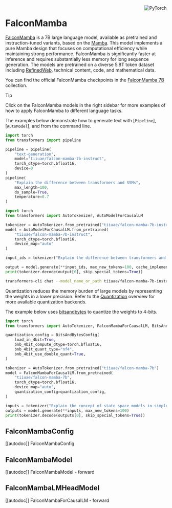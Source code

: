 <!--Copyright 2024 The HuggingFace Team. All rights reserved.

Licensed under the Apache License, Version 2.0 (the "License"); you may not use this file except in compliance with
the License. You may obtain a copy of the License at

http://www.apache.org/licenses/LICENSE-2.0

Unless required by applicable law or agreed to in writing, software distributed under the License is distributed on
an "AS IS" BASIS, WITHOUT WARRANTIES OR CONDITIONS OF ANY KIND, either express or implied. See the License for the
specific language governing permissions and limitations under the License.

⚠️ Note that this file is in Markdown but contain specific syntax for our doc-builder (similar to MDX) that may not be
rendered properly in your Markdown viewer.

-->

<div style="float: right;">
    <div class="flex flex-wrap space-x-1">
        <img alt="PyTorch" src="https://img.shields.io/badge/PyTorch-DE3412?style=flat&logo=pytorch&logoColor=white">
    </div>
</div>

# FalconMamba

[FalconMamba](https://huggingface.co/papers/2410.05355) is a 7B large language model, available as pretrained and instruction-tuned variants, based on the [Mamba](./mamba). This model implements a pure Mamba design that focuses on computational efficiency while maintaining strong performance. FalconMamba is significantly faster at inference and requires substantially less memory for long sequence generation. The models are pretrained on a diverse 5.8T token dataset including [RefinedWeb](https://huggingface.co/datasets/tiiuae/falcon-refinedweb), technical content, code, and mathematical data.

You can find the official FalconMamba checkpoints in the [FalconMamba 7B](https://huggingface.co/collections/tiiuae/falconmamba-7b-66b9a580324dd1598b0f6d4a) collection.

> [!TIP]
> Click on the FalconMamba models in the right sidebar for more examples of how to apply FalconMamba to different language tasks.

The examples below demonstrate how to generate text with [`Pipeline`], [`AutoModel`], and from the command line.

<hfoptions id="usage">
<hfoption id="Pipeline">

```py
import torch
from transformers import pipeline

pipeline = pipeline(
    "text-generation", 
    model="tiiuae/falcon-mamba-7b-instruct",
    torch_dtype=torch.bfloat16,
    device=0
)
pipeline(
    "Explain the difference between transformers and SSMs",
    max_length=100,
    do_sample=True,
    temperature=0.7
)
```

</hfoption>
<hfoption id="AutoModel">

```py
import torch
from transformers import AutoTokenizer, AutoModelForCausalLM

tokenizer = AutoTokenizer.from_pretrained("tiiuae/falcon-mamba-7b-instruct")
model = AutoModelForCausalLM.from_pretrained(
    "tiiuae/falcon-mamba-7b-instruct",
    torch_dtype=torch.bfloat16,
    device_map="auto"
)

input_ids = tokenizer("Explain the difference between transformers and SSMs", return_tensors="pt").to("cuda")

output = model.generate(**input_ids, max_new_tokens=100, cache_implementation="static")
print(tokenizer.decode(output[0], skip_special_tokens=True))
```

</hfoption>
<hfoption id="transformers-cli">

```bash
transformers-cli chat --model_name_or_path tiiuae/falcon-mamba-7b-instruct --torch_dtype auto --device 0
```

</hfoption>
</hfoptions>

Quantization reduces the memory burden of large models by representing the weights in a lower precision. Refer to the [Quantization](../quantization/overview) overview for more available quantization backends.

The example below uses [bitsandbytes](../quantization/bitsandbytes) to quantize the weights to 4-bits.

```python
import torch
from transformers import AutoTokenizer, FalconMambaForCausalLM, BitsAndBytesConfig

quantization_config = BitsAndBytesConfig(
    load_in_4bit=True,
    bnb_4bit_compute_dtype=torch.bfloat16,
    bnb_4bit_quant_type="nf4",
    bnb_4bit_use_double_quant=True,
)

tokenizer = AutoTokenizer.from_pretrained("tiiuae/falcon-mamba-7b")
model = FalconMambaForCausalLM.from_pretrained(
    "tiiuae/falcon-mamba-7b",
    torch_dtype=torch.bfloat16,
    device_map="auto",
    quantization_config=quantization_config,
)

inputs = tokenizer("Explain the concept of state space models in simple terms", return_tensors="pt").to("cuda")
outputs = model.generate(**inputs, max_new_tokens=100)
print(tokenizer.decode(outputs[0], skip_special_tokens=True))
```

## FalconMambaConfig

[[autodoc]] FalconMambaConfig

## FalconMambaModel

[[autodoc]] FalconMambaModel
    - forward

## FalconMambaLMHeadModel

[[autodoc]] FalconMambaForCausalLM
    - forward
